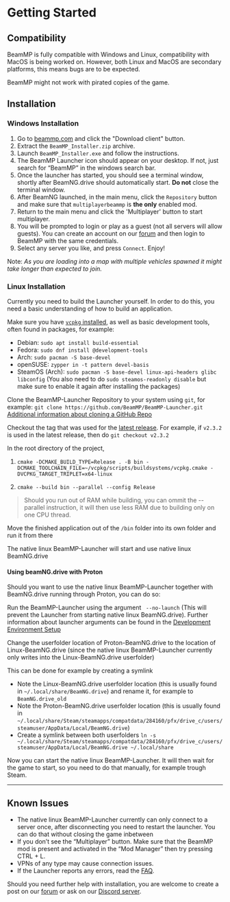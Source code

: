 # Getting Started

## **Compatibility**

BeamMP is fully compatible with Windows and Linux, compatibility with MacOS is being worked on.
However, both Linux and MacOS are secondary platforms, this means bugs are to be expected.

BeamMP might not work with pirated copies of the game.

## **Installation**

### **Windows Installation**
1. Go to [beammp.com](https://beammp.com/) and click the "Download client" button.
2. Extract the `BeamMP_Installer.zip` archive.
3. Launch `BeamMP_Installer.exe` and follow the instructions.
4. The BeamMP Launcher icon should appear on your desktop. If not, just search for “BeamMP” in the windows search bar.
5. Once the launcher has started, you should see a terminal window, shortly after BeamNG.drive should automatically start. **Do not** close the terminal window.
6. After BeamNG launched, in the main menu, click the `Repository` button and make sure that `multiplayerbeammp` is **the only** enabled mod.
7. Return to the main menu and click the 'Multiplayer' button to start multiplayer.
8. You will be prompted to login or play as a guest (not all servers will allow guests). You can create an account on our [forum](https://forum.beammp.com) and then login to BeamMP with the same credentials.
9. Select any server you like, and press `Connect`. Enjoy!

Note: _As you are loading into a map with multiple vehicles spawned it might take longer than expected to join._

### **Linux Installation**

Currently you need to build the Launcher yourself.
In order to do this, you need a basic understanding of how to build an application.

Make sure you have [`vcpkg` installed](https://learn.microsoft.com/en-us/vcpkg/get_started/get-started?pivots=shell-bash#1---set-up-vcpkg), as well as basic development tools, often found in packages, for example:

- Debian: `sudo apt install build-essential`
- Fedora: `sudo dnf install @development-tools`
- Arch: `sudo pacman -S base-devel`
- openSUSE: `zypper in -t pattern devel-basis`
- SteamOS (Arch): `sudo pacman -S base-devel linux-api-headers glibc libconfig` (You also need to do `sudo steamos-readonly disable` but make sure to enable it again after installing the packages)

Clone the BeamMP-Launcher Repository to your system using `git`, for example:
`git clone https://github.com/BeamMP/BeamMP-Launcher.git`
[Additional information about cloning a GitHub Repo](https://docs.github.com/en/repositories/creating-and-managing-repositories/cloning-a-repository)

Checkout the tag that was used for the [latest release](https://github.com/BeamMP/BeamMP-Launcher/releases/latest). For example, if `v2.3.2` is used in the latest release, then do `git checkout v2.3.2`

In the root directory of the project,

1. ```cmake -DCMAKE_BUILD_TYPE=Release . -B bin -DCMAKE_TOOLCHAIN_FILE=~/vcpkg/scripts/buildsystems/vcpkg.cmake -DVCPKG_TARGET_TRIPLET=x64-linux```

2. ```cmake --build bin --parallel --config Release```

> Should you run out of RAM while building, you can ommit the --parallel instruction, it will then use less RAM due to building only on one CPU thread.

Move the finished application out of the `/bin` folder into its own folder and run it from there

The native linux BeamMP-Launcher will start and use native linux BeamNG.drive

#### **Using beamNG.drive with Proton**

Should you want to use the native linux BeamMP-Launcher together with BeamNG.drive running through Proton, you can do so:

Run the BeamMP-Launcher using the argument ` --no-launch` (This will prevent the Launcher from starting native linux BeamNG.drive). Further information about launcher arguments can be found in the [Development Environment Setup](../guides/beammp-dev/beammp-dev.md)

Change the userfolder location of Proton-BeamNG.drive to the location of Linux-BeamNG.drive (since the native linux BeamMP-Launcher currently only writes into the Linux-BeamNG.drive userfolder)

This can be done for example by creating a symlink

- Note the Linux-BeamNG.drive userfolder location (this is usually found in `~/.local/share/BeamNG.drive`) and rename it, for example to `BeamNG.drive_old`
- Note the Proton-BeamNG.drive userfolder location (this is usually found in `~/.local/share/Steam/steamapps/compatdata/284160/pfx/drive_c/users/steamuser/AppData/Local/BeamNG.drive`)
- Create a symlink between both userfolders `ln -s ~/.local/share/Steam/steamapps/compatdata/284160/pfx/drive_c/users/steamuser/AppData/Local/BeamNG.drive ~/.local/share`

Now you can start the native linux BeamMP-Launcher. It will then wait for the game to start, so you need to do that manually, for example trough Steam.

---

## **Known Issues**
- The native linux BeamMP-Launcher currently can only connect to a server once, after disconnecting you need to restart the launcher. You can do that without closing the game inbetween
- If you don’t see the “Multiplayer” button. Make sure that the BeamMP mod is present and activated in the “Mod Manager” then try pressing CTRL + L.
- VPNs of any type may cause connection issues.
- If the Launcher reports any errors, read the [FAQ](https://forum.beammp.com/c/faq/35).

Should you need further help with installation, you are welcome to create a post on our [forum](https://forum.beammp.com) or ask on our [Discord server](https://discord.gg/beammp).
